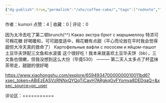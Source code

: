 ```yaml
---
{"dg-publish":true,"permalink":"/xhs/coffee-cake/","tags":["rednote","下诺夫哥罗德"],"created":"2025-03-17T18:30:34.566+08:00","updated":"2025-03-19T21:41:31.541+08:00"}
---
```


作者：kumori
点赞：4   |   收藏：0   |   评论：0

因为太冷去吃了第二顿brunch(^^)
Какао экстра брют с маршмеллоу 特浓可可棉花糖 好喝暖和，可可甜度适中，棉花糖有点甜（平心而论放在平时我会觉得甜但大冷天真的救命了）
Картофельные вафли с лососем и яйцом-пашот 土豆华夫饼配三文鱼和水波蛋 这个很好吃！我本来就喜欢土豆华夫饼（bb），三文鱼也很嫩，但我没想到这么大份（毕竟530）
———
第二天人太多点了杯蓝抹茶带走，甜甜的很好喝

https://www.xiaohongshu.com/explore/659493470000000010011bd6?xsec_token=ABiEzEASVzRNNxQYQqTiCayH7ARgkqGyFYomya8DEDqaQ=&xsec_source=pc_user

评论区：===========

